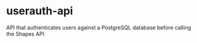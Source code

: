 # userauth-api
API that authenticates users against a PostgreSQL database before calling the Shapes API
